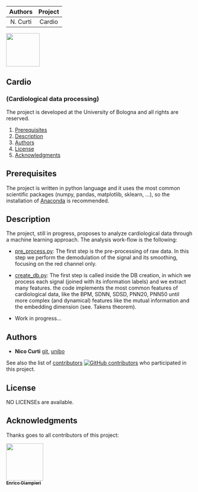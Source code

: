 | **Authors**  | **Project** |
|:------------:|:-----------:|
|   N. Curti   |    Cardio   |

<a href="https://github.com/UniboDIFABiophysics">
<div class="image">
<img src="https://cdn.rawgit.com/physycom/templates/697b327d/logo_unibo.png" width="90" height="90">
</div>
</a>

## Cardio
### (Cardiological data processing)

The project is developed at the University of Bologna and all rights are reserved.

1. [Prerequisites](#prerequisites)
2. [Description](#description)
3. [Authors](#authors)
4. [License](#license)
5. [Acknowledgments](#acknowledgments)

## Prerequisites

The project is written in python language and it uses the most common scientific packages (numpy, pandas, matplotlib, sklearn, ...), so the installation of [Anaconda](https://www.anaconda.com/) is recommended.

## Description

The project, still in progress, proposes to analyze cardiological data through a machine learning approach. The analysis work-flow is the following:

- [pre_process.py](https://github.com/Nico-Curti/cardio/blob/master/py/pre_process.py): The first step is the pre-processing of raw data. In this step we perform the demodulation of the signal and its smoothing, focusing on the red channel only.

- [create_db.py](https://github.com/Nico-Curti/cardio/blob/master/py/create_db.py): The first step is called inside the DB creation, in which we process each signal (joined with its information labels) and we extract many features. the code implements the most common features of cardiological data, like the BPM, SDNN, SDSD, PNN20, PNN50 until more complex (and dynamical) features like the mutual information and the embedding dimension (see. Takens theorem).

- Work in progress...

## Authors

* **Nico Curti** [git](https://github.com/Nico-Curti), [unibo](https://www.unibo.it/sitoweb/nico.curti2)

See also the list of [contributors](https://github.com/Nico-Curti/cardio/contributors) [![GitHub contributors](https://img.shields.io/github/contributors/Naereen/StrapDown.js.svg)](https://GitHub.com/Nico-Curti/cardio/graphs/contributors/) who participated in this project.

## License

NO LICENSEs are available.

## Acknowledgments

Thanks goes to all contributors of this project:

<!-- ALL-CONTRIBUTORS-LIST:START - Do not remove or modify this section -->
<!-- prettier-ignore -->
[<img src="https://avatars0.githubusercontent.com/u/1419337?s=400&v=4" width="100px;"/><br /><sub><b>Enrico Giampieri</b></sub>](https://github.com/EnricoGiampieri)<br />
<!-- ALL-CONTRIBUTORS-LIST:END -->
